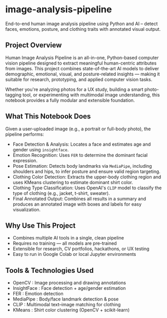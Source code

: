 # image-analysis-pipeline
End-to-end human image analysis pipeline using Python and AI – detect faces, emotions, posture, and clothing traits with annotated visual output.


Project Overview
----------------
Human Image Analysis Pipeline is an all-in-one, Python-based computer vision pipeline designed to extract meaningful human-centric attributes from images. This project combines state-of-the-art AI models to deliver demographic, emotional, visual, and posture-related insights — making it suitable for research, prototyping, and applied computer vision tasks.

Whether you're analyzing photos for a UX study, building a smart photo-tagging tool, or experimenting with multimodal image understanding, this notebook provides a fully modular and extensible foundation.

What This Notebook Does
------------------------
Given a user-uploaded image (e.g., a portrait or full-body photo), the pipeline performs:

- Face Detection & Analysis: Locates a face and estimates age and gender using `insightface`.
- Emotion Recognition: Uses `FER` to determine the dominant facial expression.
- Pose Estimation: Detects body landmarks via `MediaPipe`, including shoulders and hips, to infer posture and ensure valid region targeting.
- Clothing Color Detection: Extracts the upper-body clothing region and uses KMeans clustering to estimate dominant shirt color.
- Clothing Type Classification: Uses OpenAI's `CLIP` model to classify the type of clothing (e.g., jacket, t-shirt, sweater).
- Final Annotated Output: Combines all results in a summary and produces an annotated image with boxes and labels for easy visualization.

Why Use This Project
---------------------
- Combines multiple AI tools in a single, clean pipeline
- Requires no training — all models are pre-trained
- Extensible for research, CV portfolios, hackathons, or UX testing
- Easy to run in Google Colab or local Jupyter environments

Tools & Technologies Used
--------------------------
- OpenCV       : Image processing and drawing annotations
- InsightFace  : Face detection + age/gender estimation
- FER          : Emotion detection
- MediaPipe    : Body/face landmark detection & pose
- CLIP         : Multimodal text–image matching for clothing
- KMeans       : Shirt color clustering (OpenCV + scikit-learn)
